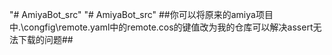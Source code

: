 "# AmiyaBot_src" 
"# AmiyaBot_src" 
##你可以将原来的amiya项目中.\congfig\remote.yaml中的remote.cos的键值改为我的仓库可以解决assert无法下载的问题##
